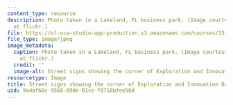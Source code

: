 ```yaml
---
content_type: resource
description: Photo taken in a Lakeland, FL business park. (Image courtesy of lakelandlocal
  at flickr.)
file: https://ol-ocw-studio-app-production.s3.amazonaws.com/courses/15-351-managing-innovation-and-entrepreneurship-spring-2008/9a4af68c956889de81cef0718bfee56d_15-351s08.jpg
file_type: image/jpeg
image_metadata:
  caption: Photo taken in a Lakeland, FL business park. (Image courtesy of [lakelandlocal](http://www.flickr.com/photos/lakelandlocal/404688085/)
    at flickr.)
  credit: ''
  image-alt: Street signs showing the corner of Exploration and Innovation Dr.
resourcetype: Image
title: Street signs showing the corner of Exploration and Innovation Dr.
uid: 9a4af68c-9568-89de-81ce-f0718bfee56d
---
```

